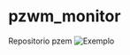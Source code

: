 # pzwm_monitor
Repositorio pzem
![Exemplo](https://raw.githubusercontent.com/pioioTwo/pzwm_monitor/CASE_PZEM.bmp)
